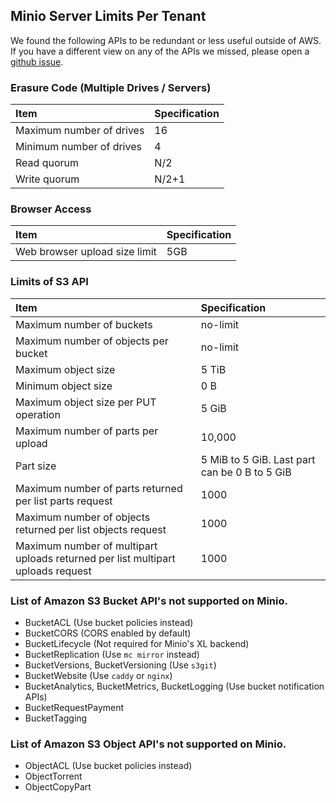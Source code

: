 ## Minio Server Limits Per Tenant
We found the following APIs to be redundant or less useful outside of AWS. If you have a different view on any of the APIs we missed, please open a [github issue](https://github.com/minio/minio/issues).

### Erasure Code (Multiple Drives / Servers)

|Item|Specification|
|:---|:---|
|Maximum number of drives| 16|
|Minimum number of drives| 4|
|Read quorum| N/2|
|Write quorum| N/2+1|

### Browser Access

|Item|Specification|
|:---|:---|
|Web browser upload size limit| 5GB|

### Limits of S3 API

|Item|Specification|
|:---|:---|
|Maximum number of buckets| no-limit|
|Maximum number of objects per bucket| no-limit|
|Maximum object size|	5 TiB|
|Minimum object size| 0 B|
|Maximum object size per PUT operation| 5 GiB|
|Maximum number of parts per upload| 	10,000|
|Part size|5 MiB to 5 GiB. Last part can be 0 B to 5 GiB|
|Maximum number of parts returned per list parts request| 1000|
|Maximum number of objects returned per list objects request| 1000|
|Maximum number of multipart uploads returned per list multipart uploads request| 1000|

###  List of Amazon S3 Bucket API's not supported on Minio.

- BucketACL (Use bucket policies instead)
- BucketCORS (CORS enabled by default)
- BucketLifecycle (Not required for Minio's XL backend)
- BucketReplication (Use `mc mirror` instead)
- BucketVersions, BucketVersioning (Use `s3git`)
- BucketWebsite (Use `caddy` or `nginx`)
- BucketAnalytics, BucketMetrics, BucketLogging (Use bucket notification APIs)
- BucketRequestPayment
- BucketTagging

### List of Amazon S3 Object API's not supported on Minio.

- ObjectACL (Use bucket policies instead)
- ObjectTorrent
- ObjectCopyPart
